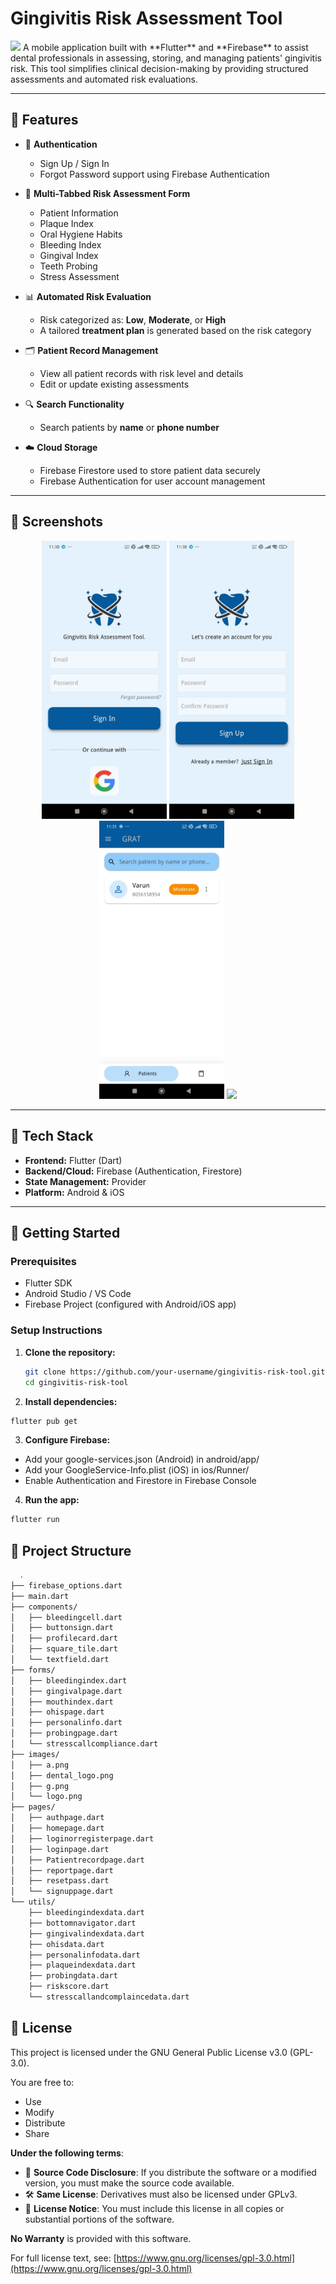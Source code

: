 # Gingivitis Risk Assessment Tool
<img src="screenshots/logo.png" width="80"/>
A mobile application built with **Flutter** and **Firebase** to assist dental professionals in assessing, storing, and managing patients' gingivitis risk. This tool simplifies clinical decision-making by providing structured assessments and automated risk evaluations.

---

## 📱 Features

- 🔐 **Authentication**
  - Sign Up / Sign In
  - Forgot Password support using Firebase Authentication

- 📄 **Multi-Tabbed Risk Assessment Form**
  - Patient Information
  - Plaque Index
  - Oral Hygiene Habits
  - Bleeding Index
  - Gingival Index
  - Teeth Probing
  - Stress Assessment

- 📊 **Automated Risk Evaluation**
  - Risk categorized as: **Low**, **Moderate**, or **High**
  - A tailored **treatment plan** is generated based on the risk category

- 🗂️ **Patient Record Management**
  - View all patient records with risk level and details
  - Edit or update existing assessments

- 🔍 **Search Functionality**
  - Search patients by **name** or **phone number**

- ☁️ **Cloud Storage**
  - Firebase Firestore used to store patient data securely
  - Firebase Authentication for user account management

---

## 📸 Screenshots

<p align="center">
  <img src="images/in.jpg" width="200"/>
  <img src="images/up.jpg" width="200"/>
  <img src="images/record.jpg" width="200"/>
  <img src="imagesg/form.jpg" width="200"/>
  
</p>

---

## 🧪 Tech Stack

- **Frontend:** Flutter (Dart)
- **Backend/Cloud:** Firebase (Authentication, Firestore)
- **State Management:** Provider 
- **Platform:** Android & iOS

---

## 🚀 Getting Started

### Prerequisites
- Flutter SDK
- Android Studio / VS Code
- Firebase Project (configured with Android/iOS app)

### Setup Instructions

1. **Clone the repository:**
   ```bash
   git clone https://github.com/your-username/gingivitis-risk-tool.git
   cd gingivitis-risk-tool
   ```
2. **Install dependencies:**
  ```bash
  flutter pub get
```

3. **Configure Firebase:**
  - Add your google-services.json (Android) in android/app/
  - Add your GoogleService-Info.plist (iOS) in ios/Runner/
  - Enable Authentication and Firestore in Firebase Console

4. **Run the app:**
  ```bash
  flutter run
```
## 📁 Project Structure
```bash
  .
├── firebase_options.dart
├── main.dart
├── components/
│   ├── bleedingcell.dart
│   ├── buttonsign.dart
│   ├── profilecard.dart
│   ├── square_tile.dart
│   └── textfield.dart
├── forms/
│   ├── bleedingindex.dart
│   ├── gingivalpage.dart
│   ├── mouthindex.dart
│   ├── ohispage.dart
│   ├── personalinfo.dart
│   ├── probingpage.dart
│   └── stresscallcompliance.dart
├── images/
│   ├── a.png
│   ├── dental_logo.png
│   ├── g.png
│   └── logo.png
├── pages/
│   ├── authpage.dart
│   ├── homepage.dart
│   ├── loginorregisterpage.dart
│   ├── loginpage.dart
│   ├── Patientrecordpage.dart
│   ├── reportpage.dart
│   ├── resetpass.dart
│   └── signuppage.dart
└── utils/
    ├── bleedingindexdata.dart
    ├── bottomnavigator.dart
    ├── gingivalindexdata.dart
    ├── ohisdata.dart
    ├── personalinfodata.dart
    ├── plaqueindexdata.dart
    ├── probingdata.dart
    ├── riskscore.dart
    └── stresscallandcomplaincedata.dart

```
## 📝 License

This project is licensed under the GNU General Public License v3.0 (GPL-3.0).

You are free to:

- Use
- Modify
- Distribute
- Share

**Under the following terms**:

- 📖 **Source Code Disclosure**: If you distribute the software or a modified version, you must make the source code available.
- 🛠️ **Same License**: Derivatives must also be licensed under GPLv3.
- 📝 **License Notice**: You must include this license in all copies or substantial portions of the software.

**No Warranty** is provided with this software.

For full license text, see: [https://www.gnu.org/licenses/gpl-3.0.html](https://www.gnu.org/licenses/gpl-3.0.html)
